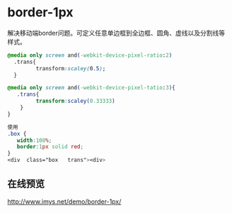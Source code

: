 # border-1px
解决移动端border问题。可定义任意单边框到全边框、圆角、虚线以及分割线等样式。




``` css
@media only screen and(-webkit-device-pixel-ratio:2)
  .trans{
         transform:scaley(0.5);
  }

@media only screen and(-webkit-device-pixel-tatio:3){
   .trans{
         transform:scaley(0.33333)
    }
}

使用
.box {
   width:100%;
   border:1px solid red;
}
<div  class="box   trans"><div>

```

## 在线预览

http://www.imys.net/demo/border-1px/
